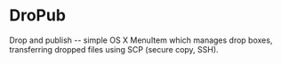 # DroPub

Drop and publish -- simple OS X MenuItem which manages drop boxes, transferring dropped files using SCP (secure copy, SSH).
